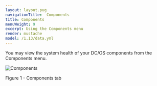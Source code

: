 ```yaml
---
layout: layout.pug
navigationTitle:  Components
title: Components
menuWeight: 9
excerpt: Using the Components menu
render: mustache
model: /1.13/data.yml
---
```


You may view the system health of your DC/OS components from the Components menu.

![Components](/mesosphere/dcos/1.13/img/GUI-Components-Main_View-1_12.png)

Figure 1 - Components tab
